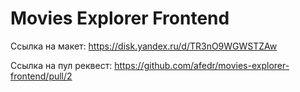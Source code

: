 # Movies Explorer Frontend

Ccылка на макет: https://disk.yandex.ru/d/TR3nO9WGWSTZAw

Ссылка на пул реквест: https://github.com/afedr/movies-explorer-frontend/pull/2
